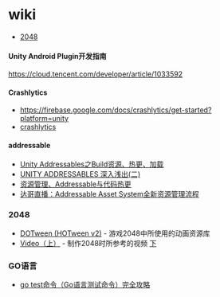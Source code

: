 # wiki

- [2048](#2048)


#### Unity Android Plugin开发指南
https://cloud.tencent.com/developer/article/1033592

#### Crashlytics
- https://firebase.google.com/docs/crashlytics/get-started?platform=unity
- [crashlytics](https://firebase.google.com/docs/crashlytics/get-started?platform=unity)
#### addressable
* [Unity Addressables之Build资源、热更、加载](https://blog.csdn.net/lbxnba/article/details/125524885)
* [UNITY ADDRESSABLES 深入浅出(二)](https://www.freesion.com/article/77011295245/)
* [资源管理、Addressable与代码热更](https://www.bilibili.com/video/BV1dp4y1Q7os)
* [达哥直播：Addressable Asset System全新资源管理流程](https://www.youtube.com/watch?v=0tFnqBdO7NY)

### 2048

* [DOTween (HOTween v2)](https://assetstore.unity.com/packages/tools/animation/dotween-hotween-v2-27676) - 游戏2048中所使用的动画资源库
* [Video（上）](https://www.youtube.com/watch?v=TeurfjuEIgA) - 制作2048时所参考的视频 [下](https://www.youtube.com/watch?v=T4eOYfb1RB8)

### GO语言

* [go test命令（Go语言测试命令）完全攻略](http://c.biancheng.net/view/124.html)
